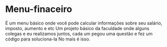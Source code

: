# Menu-finaceiro
É um menu básico onde você pode calcular informações sobre seu salário, imposto, aumento e etc
Um projeto básico da faculdade onde alguns colegas e eu realizamos juntos, cada um pegou uma questão e fez um código para soluciona-la
No mais é isso.
